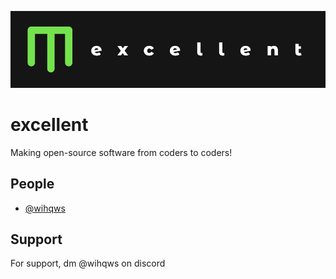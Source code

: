 
![Logo](https://github.com/excellentio/.github/raw/main/profile/banner.png)
# excellent

Making open-source software from coders to coders!
## People

- [@wihqws](https://www.github.com/wihqwss)


## Support

For support, dm @wihqws on discord

